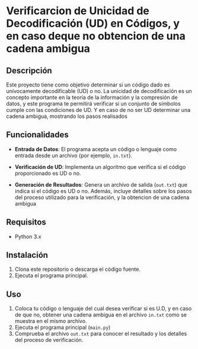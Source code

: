 # Verificarcion de Unicidad de Decodificación (UD) en Códigos, y en caso deque no obtencion de una cadena ambigua

## Descripción
Este proyecto tiene como objetivo determinar si un código dado es unívocamente decodificable (UD) o no. La unicidad de decodificación es un concepto importante en la teoría de la información y la compresión de datos, y este programa te permitirá verificar si un conjunto de símbolos cumple con las condiciones de UD.
Y en caso de no ser UD determinar una cadena ambigua, mostrando los pasos realisados

## Funcionalidades

- **Entrada de Datos**: El programa acepta un código o lenguaje como entrada desde un archivo (por ejemplo, `in.txt`).

- **Verificación de UD**: Implementa un algoritmo que verifica si el código proporcionado es UD o no.

- **Generación de Resultados**: Genera un archivo de salida (`out.txt`) que indica si el código es UD o no. Además, incluye detalles sobre los pasos del proceso utilizado para la verificación, y la obtencion de una cadena ambigua

## Requisitos

- Python 3.x

## Instalación

1. Clona este repositorio o descarga el código fuente.
2. Ejecuta el programa principal.

## Uso

1. Coloca tu código o lenguaje del cual desea verificar si es U.D, y en caso de que no, obtener una cadena ambigua en el archivo `in.txt` como se muestra en el mismo archivo.
2. Ejecuta el programa principal (`main.py`)
3. Comprueba el archivo `out.txt` para conocer el resultado y los detalles del proceso de verificación.
